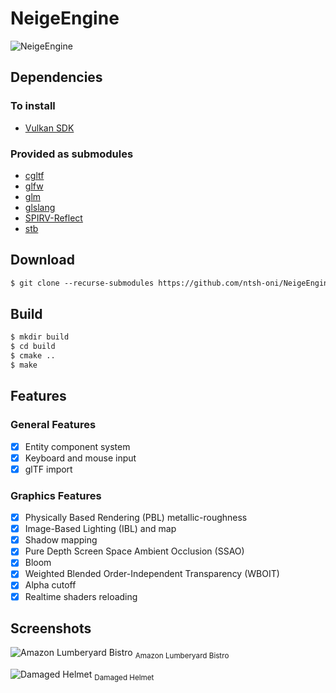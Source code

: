 
# NeigeEngine
![NeigeEngine](https://i.imgur.com/Pf8Esjf.png)

## Dependencies
### To install
 - [Vulkan SDK](https://vulkan.lunarg.com/sdk/home)
### Provided as submodules
- [cgltf](https://github.com/jkuhlmann/cgltf)
- [glfw](https://www.glfw.org/)
- [glm](https://github.com/g-truc/glm)
- [glslang](https://github.com/KhronosGroup/glslang)
- [SPIRV-Reflect](https://github.com/KhronosGroup/SPIRV-Reflect)
- [stb](https://github.com/nothings/stb)
## Download
```txt
$ git clone --recurse-submodules https://github.com/ntsh-oni/NeigeEngine.git
```
## Build
```txt
$ mkdir build
$ cd build
$ cmake ..
$ make
```
## Features
### General Features
- [x] Entity component system
- [x] Keyboard and mouse input
- [x] glTF import
### Graphics Features
- [x] Physically Based Rendering (PBL) metallic-roughness
- [x] Image-Based Lighting (IBL) and  map
- [x] Shadow mapping
- [x] Pure Depth Screen Space Ambient Occlusion (SSAO)
- [x] Bloom
- [x] Weighted Blended Order-Independent Transparency (WBOIT)
- [x] Alpha cutoff
- [x] Realtime shaders reloading
## Screenshots
![Amazon Lumberyard Bistro](https://i.imgur.com/oQ0EeZy.png)
<sub>Amazon Lumberyard Bistro</sub>


![Damaged Helmet](https://i.imgur.com/dZGCFZH.png)
<sub>Damaged Helmet</sub>

